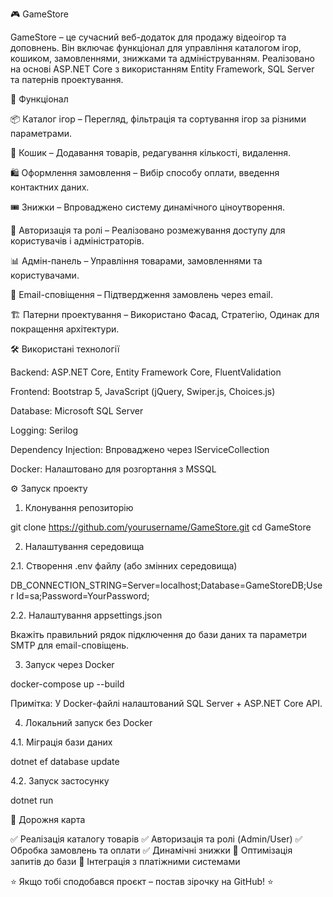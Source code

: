 🎮 GameStore

GameStore – це сучасний веб-додаток для продажу відеоігор та доповнень. Він включає функціонал для управління каталогом ігор, кошиком, замовленнями, знижками та адмініструванням. Реалізовано на основі ASP.NET Core з використанням Entity Framework, SQL Server та патернів проектування.

🚀 Функціонал

📦 Каталог ігор – Перегляд, фільтрація та сортування ігор за різними параметрами.

🛒 Кошик – Додавання товарів, редагування кількості, видалення.

🛍️ Оформлення замовлення – Вибір способу оплати, введення контактних даних.

🎟️ Знижки – Впроваджено систему динамічного ціноутворення.

🔑 Авторизація та ролі – Реалізовано розмежування доступу для користувачів і адміністраторів.

📊 Адмін-панель – Управління товарами, замовленнями та користувачами.

📧 Email-сповіщення – Підтвердження замовлень через email.

🏗️ Патерни проектування – Використано Фасад, Стратегію, Одинак для покращення архітектури.

🛠️ Використані технології

Backend: ASP.NET Core, Entity Framework Core, FluentValidation

Frontend: Bootstrap 5, JavaScript (jQuery, Swiper.js, Choices.js)

Database: Microsoft SQL Server

Logging: Serilog

Dependency Injection: Впроваджено через IServiceCollection

Docker: Налаштовано для розгортання з MSSQL

⚙️ Запуск проекту

1. Клонування репозиторію

git clone https://github.com/yourusername/GameStore.git
cd GameStore

2. Налаштування середовища

2.1. Створення .env файлу (або змінних середовища)

DB_CONNECTION_STRING=Server=localhost;Database=GameStoreDB;User Id=sa;Password=YourPassword;

2.2. Налаштування appsettings.json

Вкажіть правильний рядок підключення до бази даних та параметри SMTP для email-сповіщень.

3. Запуск через Docker

docker-compose up --build

Примітка: У Docker-файлі налаштований SQL Server + ASP.NET Core API.

4. Локальний запуск без Docker

4.1. Міграція бази даних

dotnet ef database update

4.2. Запуск застосунку

dotnet run


📌 Дорожня карта

✅ Реалізація каталогу товарів
✅ Авторизація та ролі (Admin/User)
✅ Обробка замовлень та оплати
✅ Динамічні знижки
🔄 Оптимізація запитів до бази
🔄 Інтеграція з платіжними системами

⭐ Якщо тобі сподобався проєкт – постав зірочку на GitHub! ⭐

